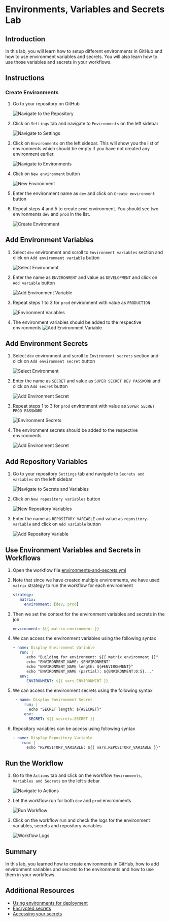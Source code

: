 # Environments, Variables and Secrets Lab

## Introduction

In this lab, you will learn how to setup different environments in GitHub and how to use environment variables and secrets. You will also learn how to use those variables and secrets in your workflows.

## Instructions

### Create Environments

1. Go to your repository on GitHub

   ![Navigate to the Repository](../images/environments-variables-secrets/1.png)

2. Click on `Settings` tab and navigate to `Environments` on the left sidebar

   ![Navigate to Settings](../images/environments-variables-secrets/2.png)

3. Click on `Environments` on the left sidebar. This will show you the list of environments which should be empty if you have not created any environment earlier.

   ![Navigate to Environments](../images/environments-variables-secrets/3.png)

4. Click on `New environment` button

   ![New Environment](../images/environments-variables-secrets/4.png)

5. Enter the environment name as `dev` and click on `Create environment` button

6. Repeat steps 4 and 5 to create `prod` environment. You should see two environments `dev` and `prod` in the list.

   ![Create Environment](../images/environments-variables-secrets/5.png)

## Add Environment Variables

1. Select `dev` environment and scroll to `Environment variables` section and click on `Add environment variable` button

   ![Select Environment](../images/environments-variables-secrets/6.png)

2. Enter the name as `ENVIRONMENT` and value as `DEVELOPMENT` and click on `Add variable` button

   ![Add Environment Variable](../images/environments-variables-secrets/7.png)

3. Repeat steps 1 to 3 for `prod` environment with value as `PRODUCTION`

   ![Environment Variables](../images/environments-variables-secrets/8.png)

4. The environment variables should be added to the respective environments
   ![Add Environment Variable](../images/environments-variables-secrets/9.png)

## Add Environment Secrets

1. Select `dev` environment and scroll to `Environment secrets` section and click on `Add environment secret` button

   ![Select Environment](../images/environments-variables-secrets/10.png)

2. Enter the name as `SECRET` and value as `SUPER SECRET DEV PASSWORD` and click on `Add secret` button

   ![Add Environment Secret](../images/environments-variables-secrets/11.png)

3. Repeat steps 1 to 3 for `prod` environment with value as `SUPER SECRET PROD PASSWORD`

   ![Environment Secrets](../images/environments-variables-secrets/12.png)

4. The environment secrets should be added to the respective environments

   ![Add Environment Secret](../images/environments-variables-secrets/13.png)

## Add Repository Variables

1. Go to your repository `Settings` tab and navigate to `Secrets and variables` on the left sidebar

   ![Navigate to Secrets and Variables](../images/environments-variables-secrets/14.png)

1. Click on `New repository variables` button

   ![New Repository Variables](../images/environments-variables-secrets/15.png)

1. Enter the name as `REPOSITORY_VARIABLE` and value as `repository-variable` and click on `Add variable` button

   ![Add Repository Variable](../images/environments-variables-secrets/16.png)

## Use Environment Variables and Secrets in Workflows

1. Open the workflow file [environments-and-secrets.yml](/.github/workflows/environments-variables-and-secrets.yml)

2. Note that since we have created multiple environments, we have used `matrix` strategy to run the workflow for each environment

   ```YAML
   strategy:
      matrix:
        environment: [dev, prod]
   ```

3. Then we set the context for the environment variables and secrets in the job

   ```YAML
   environment: ${{ matrix.environment }}
   ```

4. We can access the environment variables using the following syntax

   ```YAML
   - name: Display Environment Variable
      run: |
         echo "Building for environment: ${{ matrix.environment }}"
         echo "ENVIRONMENT_NAME: $ENVIRONMENT"
         echo "ENVIRONMENT_NAME length: ${#ENVIRONMENT}"
         echo "ENVIRONMENT_NAME (partial): ${ENVIRONMENT:0:5}..."
      env:
         ENVIRONMENT: ${{ vars.ENVIRONMENT }}
   ```

5. We can access the environment secrets using the following syntax

   ```YAML
    - name: Display Environment Secret
        run: |
          echo "SECRET length: ${#SECRET}"
        env:
          SECRET: ${{ secrets.SECRET }}
   ```

6. Repository variables can be access using following syntax

   ```YAML
   - name: Display Repository Variable
       run: |
         echo "REPOSITORY_VARIABLE: ${{ vars.REPOSITORY_VARIABLE }}"
   ```

## Run the Workflow

1. Go to the `Actions` tab and click on the workflow `Environments, Variables and Secrets` on the left sidebar

   ![Navigate to Actions](../images/environments-variables-secrets/17.png)

2. Let the workflow run for both `dev` and `prod` environments

   ![Run Workflow](../images/environments-variables-secrets/18.png)

3. Click on the workflow run and check the logs for the environment variables, secrets and repository variables

   ![Workflow Logs](../images/environments-variables-secrets/19.png)

## Summary

In this lab, you learned how to create environments in GitHub, how to add environment variables and secrets to the environments and how to use them in your workflows.

## Additional Resources

- [Using environments for deployment](https://docs.github.com/en/actions/deployment/targeting-different-environments/using-environments-for-deployment)
- [Encrypted secrets](https://docs.github.com/en/actions/security-guides/encrypted-secrets)
- [Accessing your secrets](https://docs.github.com/en/actions/security-guides/encrypted-secrets#accessing-your-secrets)
